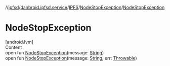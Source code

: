 //[ipfsd](../../../index.md)/[danbroid.ipfsd.service](../../index.md)/[IPFS](../index.md)/[NodeStopException](index.md)/[NodeStopException](-node-stop-exception.md)



# NodeStopException  
[androidJvm]  
Content  
open fun [NodeStopException](-node-stop-exception.md)(message: [String](https://developer.android.com/reference/kotlin/java/lang/String.html))  
open fun [NodeStopException](-node-stop-exception.md)(message: [String](https://developer.android.com/reference/kotlin/java/lang/String.html), err: [Throwable](https://developer.android.com/reference/kotlin/java/lang/Throwable.html))  



